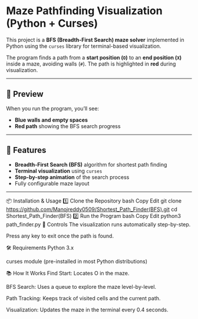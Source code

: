 # Maze Pathfinding Visualization (Python + Curses)

This project is a **BFS (Breadth-First Search) maze solver** implemented in Python using the `curses` library for terminal-based visualization.

The program finds a path from a **start position (`O`)** to an **end position (`X`)** inside a maze, avoiding walls (`#`). The path is highlighted in **red** during visualization.

---

## 📸 Preview

When you run the program, you’ll see:
- **Blue walls and empty spaces**
- **Red path** showing the BFS search progress

---

## 🚀 Features
- **Breadth-First Search (BFS)** algorithm for shortest path finding
- **Terminal visualization** using `curses`
- **Step-by-step animation** of the search process
- Fully configurable maze layout

---

📦 Installation & Usage
1️⃣ Clone the Repository
bash
Copy
Edit
git clone https://github.com/Manojreddy0509/Shortest_Path_Finder(BFS).git
cd Shortest_Path_Finder(BFS)
2️⃣ Run the Program
bash
Copy
Edit
python3 path_finder.py
🎯 Controls
The visualization runs automatically step-by-step.

Press any key to exit once the path is found.

🛠 Requirements
Python 3.x

curses module (pre-installed in most Python distributions)

📚 How It Works
Find Start: Locates O in the maze.

BFS Search: Uses a queue to explore the maze level-by-level.

Path Tracking: Keeps track of visited cells and the current path.

Visualization: Updates the maze in the terminal every 0.4 seconds.
